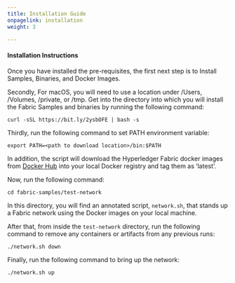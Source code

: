 ```yaml
---
title: Installation Guide
onpagelink: installation
weight: 3

---
```



#### **Installation Instructions**

Once you have installed the pre-requisites, the first next step is to Install Samples, Binaries, and Docker Images.

Secondly, For macOS, you will need to use a location under /Users, /Volumes, /private, or /tmp. Get into the directory into which you will install the Fabric Samples and binaries by running the following command:

    curl -sSL https://bit.ly/2ysbOFE | bash -s

Thirdly, run the following command to set PATH environment variable:

    export PATH=<path to download location>/bin:$PATH

In addition, the script will download the Hyperledger Fabric docker images from [Docker Hub](https://hub.docker.com/u/hyperledger/) into your local Docker registry and tag them as ‘latest’.

Now, run the following command:

    cd fabric-samples/test-network

In this directory, you will find an annotated script, `network.sh`, that stands up a Fabric network using the Docker images on your local machine.

After that, from inside the `test-network` directory, run the following command to remove any containers or artifacts from any previous runs:

    ./network.sh down

Finally, run the following command to bring up the network:

    ./network.sh up

